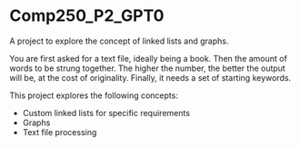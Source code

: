 # Comp250_P2_GPT0
A project to explore the concept of linked lists and graphs.

You are first asked for a text file, ideally being a book. Then the amount of words to be strung together. The higher the number, the better the output will be, at the cost of originality. Finally, it needs a set of starting keywords.

This project explores the following concepts:
- Custom linked lists for specific requirements
- Graphs
- Text file processing
